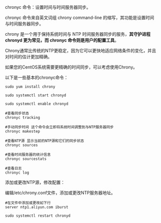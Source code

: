 chronyc 命令：设置时间与时间服务器同步。

chronyc 命令来自英文词组 chrony command-line 的缩写，其功能是设置时间与时间服务器同步。

chrony 是一个用于保持系统时间与 NTP 时间服务器同步的服务，**其守护进程 chronyd 更为常见，而 chronyc 命令则是用户的配置工具**。

Chrony通常比传统的NTP更稳定，因为它可以更快地适应网络条件的变化，并且对时间的估计更加精确。

如果您的CentOS系统需要更精确的时间同步，可以考虑使用Chrony。

以下是一些基本的chronyc命令：

```
sudo yum install chrony

sudo systemctl start chronyd

sudo systemctl enable chronyd

#查看同步状态
chronyc tracking

#手动同步时间 这个命令会立即将系统时间调整到与NTP服务器同步
chronyc makestep

#查看NTP源 显示当前的NTP源和它们的同步状态
chronyc sources

#查看时间服务器的统计信息
chronyc sourcestats

#查看日志
chronyc log
```

添加或更改NTP源，修改配置：

编辑/etc/chrony.conf文件，添加或更改NTP服务器地址。

```
#在文件中添加或更改如下行
server ntp1.aliyun.com iburst

sudo systemctl restart chronyd
```
